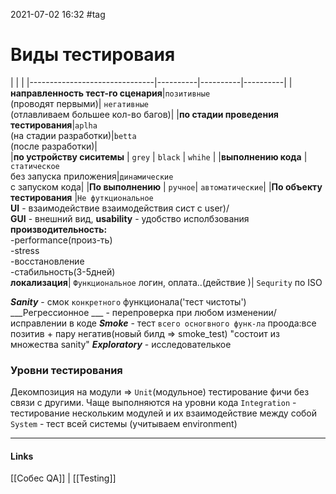 2021-07-02 16:32
#tag
# Виды тестироваия
| | |
|-------------------------------|----------|----------|----------|
|**направленность тест-го сценария**|`позитивные`</br>(проводят первыми)| `негативные`</br>(отлавливаем большее кол-во багов)|
|__по стадии проведения тестирования__|`aplha`</br>(на стадии разработки)|`betta`</br>(после разработки)|	
|__по устройству сиситемы__		|	`grey`	|	`black`	|	`whihe`	|
|__выполнению кода__			|`статическое` </br>без запуска приложения|`динамические`</br> с запуском кода|
|__По выполнению__				| `ручное`|  `автоматические`|
|__По объекту тестирования__	|`Не футкциональное`</br>**UI** - взаимодействие взаимодействия сист с user)/</br>**GUI** - внешний вид, **usability** - удобство исполбзования </br> **производительность:**</br>-performance(произ-ть)</br>-stress</br>-восстановление</br>-стабильность(3-5дней)</br>**локализация**| `Функциональное` логин, оплата..(действие )| `Sequrity` по ISO    

___Sanity___ - смок `конкретного` функционала('тест чистоты')
___Регрессионное ___ - перепроверка при любом изменении/исправлении в коде
___Smoke___ - тест `всего осногвного функ-ла` проода:все позитив + пару негатив(новый билд => smoke_test) "состоит из множества sanity"
___Exploratory___ - исследователькое 
### Уровни тестирования 
Декомпозиция на модули =>
`Unit`(модульное) тестирование фичи без связи с другими. Чаще выполняются на уровни кода
`Integration` - тестирование нескольким модулей и их взаимодействие между собой
`System` - тест всей системы (учитываем environment)
_____________
#### Links
[[Собес QA]] | [[Testing]]